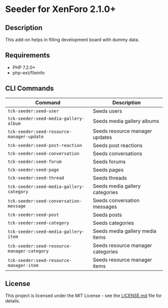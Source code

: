 Seeder for XenForo 2.1.0+
=========================

Description
-----------

This add-on helps in filling development board with dummy data.

Requirements
------------

- PHP 7.2.0+
- php-ext/fileinfo

CLI Commands
------------

| Command                                     | Description                       |
| ------------------------------------------- | --------------------------------- |
| `tck-seeder:seed-user`                      | Seeds users                       |
| `tck-seeder:seed-media-gallery-album`       | Seeds media gallery albums        |
| `tck-seeder:seed-resource-manager-update`   | Seeds resource manager updates    |
| `tck-seeder:seed-post-reaction`             | Seeds post reactions              |
| `tck-seeder:seed-conversation`              | Seeds conversations               |
| `tck-seeder:seed-forum`                     | Seeds forums                      |
| `tck-seeder:seed-page`                      | Seeds pages                       |
| `tck-seeder:seed-thread`                    | Seeds threads                     |
| `tck-seeder:seed-media-gallery-category`    | Seeds media gallery categories    |
| `tck-seeder:seed-conversation-message`      | Seeds conversation messages       |
| `tck-seeder:seed-post`                      | Seeds posts                       |
| `tck-seeder:seed-category`                  | Seeds categories                  |
| `tck-seeder:seed-media-gallery-item`        | Seeds media gallery media items   |
| `tck-seeder:seed-resource-manager-category` | Seeds resource manager categories |
| `tck-seeder:seed-resource-manager-item`     | Seeds resource manager items      |

License
-------

This project is licensed under the MIT License - see the [LICENSE.md](https://github.com/ticktackk/SeederForXF2/blob/master/LICENSE.md) file for details.